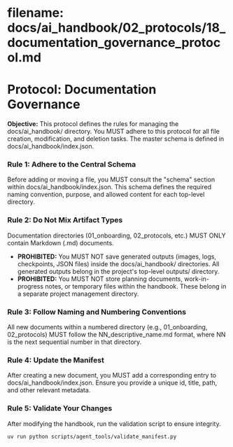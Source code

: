 # **filename: docs/ai_handbook/02_protocols/18_documentation_governance_protocol.md**

# **Protocol: Documentation Governance**

**Objective:** This protocol defines the rules for managing the docs/ai_handbook/ directory. You MUST adhere to this protocol for all file creation, modification, and deletion tasks. The master schema is defined in docs/ai_handbook/index.json.

### **Rule 1: Adhere to the Central Schema**

Before adding or moving a file, you MUST consult the "schema" section within docs/ai_handbook/index.json. This schema defines the required naming convention, purpose, and allowed content for each top-level directory.

### **Rule 2: Do Not Mix Artifact Types**

Documentation directories (01_onboarding, 02_protocols, etc.) MUST ONLY contain Markdown (.md) documents.

* **PROHIBITED:** You MUST NOT save generated outputs (images, logs, checkpoints, JSON files) inside the docs/ai_handbook/ directories. All generated outputs belong in the project's top-level outputs/ directory.
* **PROHIBITED:** You MUST NOT store planning documents, work-in-progress notes, or temporary files within the handbook. These belong in a separate project management directory.

### **Rule 3: Follow Naming and Numbering Conventions**

All new documents within a numbered directory (e.g., 01_onboarding, 02_protocols) MUST follow the NN_descriptive_name.md format, where NN is the next sequential number in that directory.

### **Rule 4: Update the Manifest**

After creating a new document, you MUST add a corresponding entry to docs/ai_handbook/index.json. Ensure you provide a unique id, title, path, and other relevant metadata.

### **Rule 5: Validate Your Changes**

After modifying the handbook, run the validation script to ensure integrity.

```bash
uv run python scripts/agent_tools/validate_manifest.py
```
